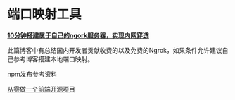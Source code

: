 # 端口映射工具

[**10分钟搭建属于自己的ngork服务器，实现内网穿透**](http://blog.csdn.net/zyw_java/article/details/70341106)

此篇博客中有总结国内开发者贡献收费的以及免费的Ngrok，如果条件允许建议自己参考博客搭建本地端口映射。



[npm发布参考资料](https://blog.csdn.net/mrchengzp/article/details/78358994)

[从零做一个前端开源项目](http://www.imooc.com/article/28240)